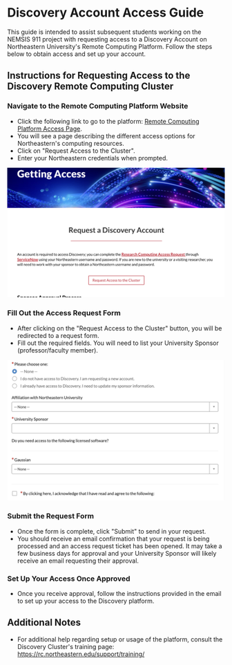 # Discovery Account Access Guide

This guide is intended to assist subsequent students working on the NEMSIS 911 project with requesting access to a Discovery Account on Northeastern University's Remote Computing Platform. Follow the steps below to obtain access and set up your account.

## Instructions for Requesting Access to the Discovery Remote Computing Cluster

### Navigate to the Remote Computing Platform Website

- Click the following link to go to the platform: [Remote Computing Platform Access Page](https://rc.northeastern.edu/getting-access/).
- You will see a page describing the different access options for Northeastern's computing resources.
- Click on "Request Access to the Cluster".
- Enter your Northeastern credentials when prompted.

![Request Access](../reports/viz/rc1.png)

### Fill Out the Access Request Form

- After clicking on the "Request Access to the Cluster" button, you will be redirected to a request form.
- Fill out the required fields. You will need to list your University Sponsor (professor/faculty member).

![Required Fields](../reports/viz/rc2.png)

### Submit the Request Form

- Once the form is complete, click "Submit" to send in your request.
- You should receive an email confirmation that your request is being processed and an access request ticket has been opened. It may take a few business days for approval and your University Sponsor will likely receive an email requesting their approval.

### Set Up Your Access Once Approved

- Once you receive approval, follow the instructions provided in the email to set up your access to the Discovery platform.

## Additional Notes

- For additional help regarding setup or usage of the platform, consult the Discovery Cluster's training page: https://rc.northeastern.edu/support/training/
